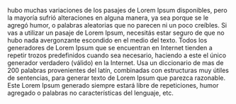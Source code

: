 hubo muchas variaciones de los pasajes de Lorem Ipsum disponibles, pero la mayoría sufrió
 alteraciones en alguna manera, ya sea porque se le agregó humor, o palabras aleatorias que no 
 parecen ni un poco creíbles. Si vas a utilizar un pasaje de Lorem Ipsum, necesitás estar seguro
  de que no hubo nada avergonzante escondido en el medio del texto. Todos los generadores de Lorem
  Ipsum que se encuentran en Internet tienden a repetir trozos predefinidos cuando sea 
  necesario, haciendo a este el único generador verdadero (válido) en la Internet. Usa un 
  diccionario de mas de 200 palabras provenientes del latín, combinadas con estructuras muy 
  útiles de sentencias, para generar texto de Lorem Ipsum que parezca razonable. Este Lorem 
  Ipsum generado siempre estará libre de repeticiones, humor agregado o palabras no características del lenguaje, etc. 